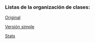 ### Listas de la organización de clases: 
[Original](https://checkvist.com/checklists/894938)

[Versión simple](https://checkvist.com/checklists/894965)

[Stats](https://github.com/gastbr/DAW.PRO.2.ProyectoRoguelike/assets/71907959/31a0e166-b29a-41b5-8e47-3e320f69d38a)
